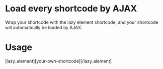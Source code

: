 # Load every shortcode by AJAX
Wrap your shortcode with the lazy element shortcode, and your shortcode will automatically be loaded by AJAX.

# Usage
[lazy_element][your-own-shortcode][/lazy_element]


